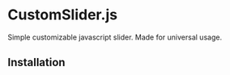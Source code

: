 # CustomSlider.js
Simple customizable javascript slider. Made for universal usage.

## Installation

### <script> tag
```html
<script src="path_to_library/dist/customSlider.min.js"></script>
```

### module
> npm install git+https://github.com/lukaszdyszy/customSlider.git

```javascript
import Slider from 'customSlider';
```

## Usage

### HTML
```html
<div id="my-slider">

    <div class="slide-wrapper">
        <div class="slide">Sldie 1</div>
        <div class="slide">Sldie 2</div>
        <div class="slide">Sldie 3</div>
        <div class="slide">Sldie 4</div>
        <div class="slide">Sldie 5</div>
    </div>

</div>
```
The outer div must have id (e.g. "my-slider") and set width - for horizontal slider, or height - for vertical slider.

### JavaScript
```javascript
const mySlider = new Slider({
    alias: '#my-slider',
    // options
});
```

### Options
Option | Type | Default | Description
------ | -----| ------- | -----------
orientation | string | 'horizontal' | Orientation of our slider
current | number | 0 | Number of first slide (counting from 0)
duration | string | '1s' | Slide transition duration

### Methods
Method | Description
------ | -----------
changeSlide(nr) | Change slide to 'nr'
prevSlide() | Previus slide
nextSlide() | Next slide


## Example
```html
<!DOCTYPE html>
<html lang="en">
<head>
    <meta charset="UTF-8">
    <meta name="viewport" content="width=device-width, initial-scale=1.0">
    <meta http-equiv="X-UA-Compatible" content="ie=edge">
    <title>Custom slider example</title>

    <style>
        
        .container{
            max-width: 550px;
            margin: 0 auto;
        }

        #my-slider-horizontal{
            width: 100%;
            height: 300px;
        }
        .hor{
            background-color: beige;
        }

        #my-slider-vertical{
            width: 100%;
            height: 300px;
        }
        .ver{
            background-color: red;
        }

        .slide{
            border: 1px solid black;
            border-radius: 10px;
        }

    </style>
</head>
<body>
    
    <div class="container">

        <div id="my-slider-horizontal">
            <div class="slide-wrapper">
                <div class="slide hor">Sldie 1</div>
                <div class="slide hor">Sldie 2</div>
                <div class="slide hor">Sldie 3</div>
                <div class="slide hor">Sldie 4</div>
                <div class="slide hor">Sldie 5</div>
            </div>
        </div>

        <div id="my-slider-vertical">
            <div class="slide-wrapper">
                <div class="slide ver">Sldie 1</div>
                <div class="slide ver">Sldie 2</div>
                <div class="slide ver">Sldie 3</div>
                <div class="slide ver">Sldie 4</div>
                <div class="slide ver">Sldie 5</div>
            </div>
        </div>

    </div>

    <script src="dist/customSlider.min.js"></script>
    <script>
        const horizontal = new Slider({alias: '#my-slider-horizontal', current: 3});
        const vertical = new Slider({alias: '#my-slider-vertical', orientation: 'vertical', duration: '0.3s', current: 2});
    </script>
</body>
</html>
```
